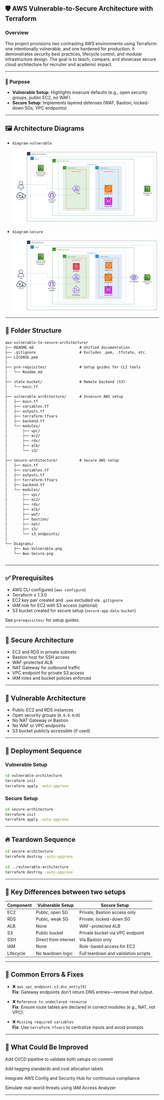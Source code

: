 ## 🛡️ AWS Vulnerable-to-Secure Architecture with Terraform

### Overview

This project provisions two contrasting AWS environments using Terraform: one intentionally vulnerable, and one hardened for production. It demonstrates security best practices, lifecycle control, and modular infrastructure design. The goal is to teach, compare, and showcase secure cloud architecture for recruiter and academic impact.

---

### 🎯 Purpose

- **Vulnerable Setup**: Highlights insecure defaults (e.g., open security groups, public EC2, no WAF)
- **Secure Setup**: Implements layered defenses (WAF, Bastion, locked-down SGs, VPC endpoints)

---

## 🖼️ Architecture Diagrams

- `diagram-vulnerable`
  
  ![alt text](Diagrams/Aws-Vulnerable.png)

- `diagram-secure`
  
  ![alt text](Diagrams/Aws-Secure.png)
  
---

## 📁 Folder Structure

```
aws-vulnerable-to-secure-architecture/
├── README.md                     # Unified documentation
├── .gitignore                    # Excludes .pem, .tfstate, etc.
├── LICENSE.pem                  
│
├── pre-requisites/               # Setup guides for CLI tools
│   └── Readme.md
│
├── state-bucket/                 # Remote backend (S3)
│   └── main.tf
│
├── vulnerable-architecture/      # Insecure AWS setup
│   ├── main.tf
│   ├── variables.tf
│   ├── outputs.tf
│   ├── terraform.tfvars
│   ├── backend.tf
│   └── modules/
│       ├── vpc/
│       ├── ec2/
│       ├── rds/
│       ├── alb/
│       └── s3/
│
├── secure-architecture/          # Secure AWS setup
│   ├── main.tf
│   ├── variables.tf
│   ├── outputs.tf
│   ├── terraform.tfvars
│   ├── backend.tf
│   └── modules/
│       ├── vpc/
│       ├── ec2/
│       ├── rds/
│       ├── alb/
│       ├── waf/
│       ├── bastion/
│       ├── nat/
│       ├── s3/
│       └── s3_endpoints/
│
└── Diagrams/
    ├── Aws-Vulnerable.png
    └── Aws-Secure.png


```
---

## ✅ Prerequisites

- AWS CLI configured (`aws configure`)
- Terraform ≥ 1.3.0
- EC2 key pair created and `.pem` excluded via `.gitignore`
- IAM role for EC2 with S3 access (optional)
- S3 bucket created for secure setup (`secure-app-data-bucket`)

See `prerequisites/` for setup guides.

---

## 🔐 Secure Architecture

- EC2 and RDS in private subnets
- Bastion host for SSH access
- WAF-protected ALB
- NAT Gateway for outbound traffic
- VPC endpoint for private S3 access
- IAM roles and bucket policies enforced

---

## 🔧 Vulnerable Architecture

- Public EC2 and RDS instances
- Open security groups (`0.0.0.0/0`)
- No NAT Gateway or Bastion
- No WAF or VPC endpoints
- S3 bucket publicly accessible (if used)

---

## 🚀 Deployment Sequence

### Vulnerable Setup

```bash
cd vulnerable-architecture
terraform init
terraform apply -auto-approve
```

### Secure Setup

```bash
cd secure-architecture
terraform init
terraform apply -auto-approve
```

---

## 🔥 Teardown Sequence

```bash
cd secure-architecture
terraform destroy -auto-approve

cd ../vulnerable-architecture
terraform destroy -auto-approve
```

---

## 🧠 Key Differences between two setups 

| Component        | Vulnerable Setup                  | Secure Setup                          |
|------------------|-----------------------------------|----------------------------------------|
| EC2              | Public, open SG                   | Private, Bastion access only           |
| RDS              | Public, weak SG                   | Private, locked-down SG                |
| ALB              | None                              | WAF-protected ALB                      |
| S3               | Public bucket                     | Private bucket via VPC endpoint        |
| SSH              | Direct from internet              | Via Bastion only                       |
| IAM              | None                              | Role-based access for EC2              |
| Lifecycle        | No teardown logic                 | Full teardown and validation scripts   |

---

## 🧩 Common Errors & Fixes

- ❌ `aws_vpc_endpoint.s3.dns_entry[0]`  
  **Fix**: Gateway endpoints don’t return DNS entries—remove that output.

- ❌ `Reference to undeclared resource`  
  **Fix**: Ensure route tables are declared in correct modules (e.g., NAT, not VPC).

- ❌ `Missing required variables`  
  **Fix**: Use `terraform.tfvars` to centralize inputs and avoid prompts.

---

## 🔧 What Could Be Improved

Add CI/CD pipeline to validate both setups on commit

Add tagging standards and cost allocation labels

Integrate AWS Config and Security Hub for continuous compliance

Simulate real-world threats using IAM Access Analyzer

---
